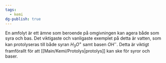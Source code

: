 ```yaml
---
tags:
  - kemi
dg-publish: true
---
```

En amfolyt är ett ämne som beroende på omgivningen kan agera både som syra och bas. Det viktigaste och vanligaste exemplet på detta är vatten, som kan protolyseras till både syran $H_3O^+$ samt basen $OH^-$. Detta är viktigt framförallt för att [[Main/Kemi/Protolys\|protolys]] kan ske för syror och baser.